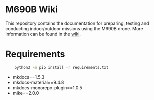# M690B Wiki

This repository contains the documentation for preparing, testing and conducting indoor/outdoor missions using the M690B drone. More information can be found in the [wiki](https://cybaer-nova.github.io/capture-wiki/).

# Requirements
```bash
    python3 -m pip install -r requirements.txt
```
- mkdocs==1.5.3
- mkdocs-material==9.4.8
- mkdocs-monorepo-plugin==1.0.5
- mike==2.0.0
